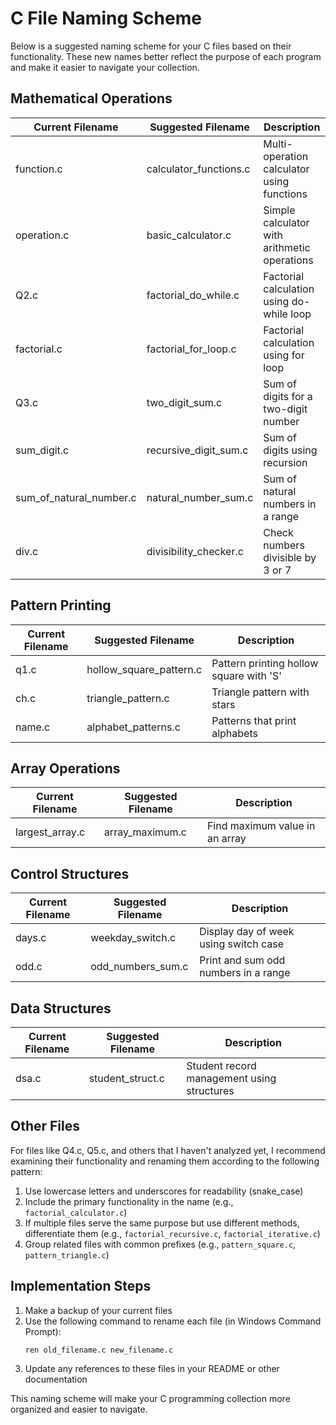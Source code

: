 # C File Naming Scheme

Below is a suggested naming scheme for your C files based on their functionality. These new names better reflect the purpose of each program and make it easier to navigate your collection.

## Mathematical Operations

| Current Filename | Suggested Filename | Description |
|-----------------|-------------------|-------------|
| function.c      | calculator_functions.c | Multi-operation calculator using functions |
| operation.c     | basic_calculator.c | Simple calculator with arithmetic operations |
| Q2.c            | factorial_do_while.c | Factorial calculation using do-while loop |
| factorial.c     | factorial_for_loop.c | Factorial calculation using for loop |
| Q3.c            | two_digit_sum.c | Sum of digits for a two-digit number |
| sum_digit.c     | recursive_digit_sum.c | Sum of digits using recursion |
| sum_of_natural_number.c | natural_number_sum.c | Sum of natural numbers in a range |
| div.c           | divisibility_checker.c | Check numbers divisible by 3 or 7 |

## Pattern Printing

| Current Filename | Suggested Filename | Description |
|-----------------|-------------------|-------------|
| q1.c            | hollow_square_pattern.c | Pattern printing hollow square with 'S' |
| ch.c            | triangle_pattern.c | Triangle pattern with stars |
| name.c          | alphabet_patterns.c | Patterns that print alphabets |

## Array Operations

| Current Filename | Suggested Filename | Description |
|-----------------|-------------------|-------------|
| largest_array.c | array_maximum.c | Find maximum value in an array |

## Control Structures

| Current Filename | Suggested Filename | Description |
|-----------------|-------------------|-------------|
| days.c          | weekday_switch.c | Display day of week using switch case |
| odd.c           | odd_numbers_sum.c | Print and sum odd numbers in a range |

## Data Structures

| Current Filename | Suggested Filename | Description |
|-----------------|-------------------|-------------|
| dsa.c           | student_struct.c | Student record management using structures |

## Other Files

For files like Q4.c, Q5.c, and others that I haven't analyzed yet, I recommend examining their functionality and renaming them according to the following pattern:

1. Use lowercase letters and underscores for readability (snake_case)
2. Include the primary functionality in the name (e.g., `factorial_calculator.c`)
3. If multiple files serve the same purpose but use different methods, differentiate them (e.g., `factorial_recursive.c`, `factorial_iterative.c`)
4. Group related files with common prefixes (e.g., `pattern_square.c`, `pattern_triangle.c`)

## Implementation Steps

1. Make a backup of your current files
2. Use the following command to rename each file (in Windows Command Prompt):
   ```
   ren old_filename.c new_filename.c
   ```
3. Update any references to these files in your README or other documentation

This naming scheme will make your C programming collection more organized and easier to navigate. 
